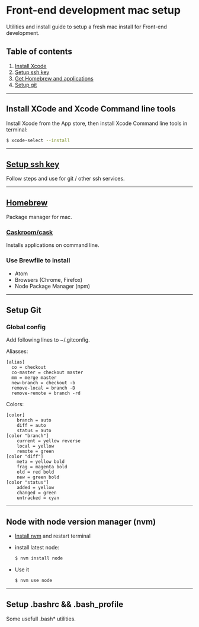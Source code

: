 # Front-end development mac setup

Utilities and install guide to setup a fresh mac install for Front-end development.

## Table of contents

1. [Install Xcode](#install-xcode-and-xcode-command-line-tools)
2. [Setup ssh key](#setup-ssh-key)
3. [Get Homebrew and applications](#homebrew)
4. [Setup git](#setup-git)

---

## Install XCode and Xcode Command line tools

Install Xcode from the App store, then install Xcode Command line tools in terminal:
```bash
$ xcode-select --install
```

---

## [Setup ssh key](https://docs.joyent.com/public-cloud/getting-started/ssh-keys/generating-an-ssh-key-manually/manually-generating-your-ssh-key-in-mac-os-x)

Follow steps and use for git / other ssh services.

---

## [Homebrew](https://brew.sh/)

Package manager for mac.

### [Caskroom/cask](https://caskroom.github.io/)

Installs applications on command line.

### Use Brewfile to install

- Atom
- Browsers (Chrome, Firefox)
- Node Package Manager (npm)

---

## Setup Git

### Global config

Add following lines to ~/.gitconfig.

Aliasses:

```
[alias]
  co = checkout
  co-master = checkout master
  mm = merge master
  new-branch = checkout -b
  remove-local = branch -D
  remove-remote = branch -rd
```

Colors:

```
[color]
	branch = auto
	diff = auto
	status = auto
[color "branch"]
	current = yellow reverse
	local = yellow
	remote = green
[color "diff"]
	meta = yellow bold
	frag = magenta bold
	old = red bold
	new = green bold
[color "status"]
	added = yellow
	changed = green
	untracked = cyan
```

---

## Node with node version manager (nvm)

- [Install nvm](https://github.com/creationix/nvm) and restart terminal
- install latest node:

  ```bash
  $ nvm install node
  ```
- Use it

  ```bash
  $ nvm use node
  ```

---

## Setup .bashrc && .bash_profile

Some usefull .bash* utilities.
